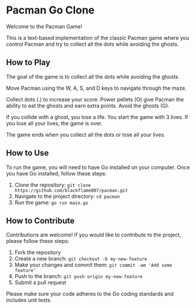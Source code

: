 # Pacman Go Clone

Welcome to the Pacman Game! 

This is a text-based implementation of the classic Pacman game where you control Pacman and try to collect all the dots while avoiding the ghosts.

## How to Play

The goal of the game is to collect all the dots while avoiding the ghosts.

Move Pacman using the W, A, S, and D keys to navigate through the maze.

Collect dots (.) to increase your score.
Power pellets (O) give Pacman the ability to eat the ghosts and earn extra points.
Avoid the ghosts (G). 

If you collide with a ghost, you lose a life.
You start the game with 3 lives. If you lose all your lives, the game is over.

The game ends when you collect all the dots or lose all your lives.


## How to Use

To run the game, you will need to have Go installed on your computer. Once you have Go installed, follow these steps:

1. Clone the repository: `git clone https://github.com/blackflame007/pacman.git`
2. Navigate to the project directory: `cd pacman`
3. Run the game: `go run main.go`

## How to Contribute

Contributions are welcome! If you would like to contribute to the project, please follow these steps:

1. Fork the repository
2. Create a new branch: `git checkout -b my-new-feature`
3. Make your changes and commit them: `git commit -am 'Add some feature'`
4. Push to the branch: `git push origin my-new-feature`
5. Submit a pull request

Please make sure your code adheres to the Go coding standards and includes unit tests.
